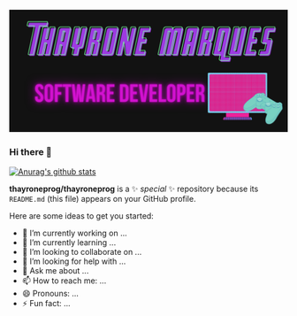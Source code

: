 ![MyImage](https://github.com/thayroneprog/thayroneprog/blob/master/thayrone.jpeg)
### Hi there 👋

[![Anurag's github stats](https://github-readme-stats.vercel.app/api?username=thayroneprog&show_icons=true&theme=radical)](https://github.com/thayroneprog/github-readme-stats)

**thayroneprog/thayroneprog** is a ✨ _special_ ✨ repository because its `README.md` (this file) appears on your GitHub profile.

Here are some ideas to get you started:

- 🔭 I’m currently working on ...
- 🌱 I’m currently learning ...
- 👯 I’m looking to collaborate on ...
- 🤔 I’m looking for help with ...
- 💬 Ask me about ...
- 📫 How to reach me: ...
- 😄 Pronouns: ...
- ⚡ Fun fact: ...

